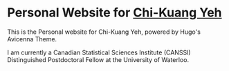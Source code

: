 # Personal Website for [Chi-Kuang Yeh](https://uwaterloo.ca/statistics-and-actuarial-science/about/people/c26yeh)

This is the Personal website for Chi-Kuang Yeh, powered by Hugo's Avicenna Theme.

I am currently a Canadian Statistical Sciences Institute (CANSSI) Distinguished Postdoctoral Fellow at the University of Waterloo.
